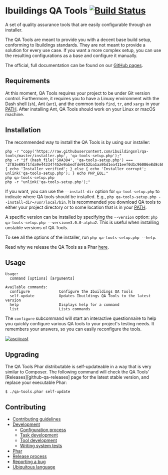 # Ibuildings QA Tools [![Build Status](https://travis-ci.org/ibuildingsnl/qa-tools.svg?branch=master)](https://travis-ci.org/ibuildingsnl/qa-tools)

A set of quality assurance tools that are easily configurable through an installer.

The QA Tools are meant to provide you with a decent base build setup, conforming to Ibuildings standards. 
They are not meant to provide a solution for every use case. If you want a more complex setup,
you can use the resulting configurations as a base and configure it manually.

The official, full documentation can be found on our [GitHub pages][gh-pages].

[gh-pages]: https://ibuildingsnl.github.io/qa-tools

## Requirements

At this moment, QA Tools requires your project to be under Git version control.
Furthermore, it requires you to have a Linuxy environment with the Dash shell
(`sh`), Ant (`ant`), and the common tools `find`, `tr`, and `xargs` in your
[PATH][path]. After installing Ant, QA Tools should work on your Linux or
macOS machine.

## Installation

The recommended way to install the QA Tools is by using our installer:

```
php -r "copy('https://raw.githubusercontent.com/ibuildingsnl/qa-tools/master/installer.php', 'qa-tools-setup.php');"
php -r "if (hash_file('SHA384', 'qa-tools-setup.php') === '2f83e895f1fda9e44334f452e9abedfde9152ba1aa95d1ea411eef0d1c96086e8d8c68909ffeaa3ec7d72de420c85287') { echo 'Installer verified'; } else { echo 'Installer corrupt'; unlink('qa-tools-setup.php'); } echo PHP_EOL;"
php qa-tools-setup.php
php -r "unlink('qa-tools-setup.php');"
```

If you want, you can use the `--install-dir` option for `qa-tool-setup.php` to indicate where QA tools
should be installed. E.g., `php qa-tools-setup.php --install-dir=/usr/local/bin`. It is recommended you
download QA tools to either your project directory or to some location that is in your [PATH][path].

A specific version can be installed by specifying the `--version` option: `php qa-tools-setup.php --version=3.0.0-alpha2`. This is useful when installing unstable versions of QA Tools.

To see all the options of the installer, run `php qa-tools-setup.php --help`.

Read why we release the QA Tools as a Phar [here](docs/phar.md).

[path]: https://en.wikipedia.org/wiki/PATH_(variable)

## Usage

```sh-session
Usage:
  command [options] [arguments]

Available commands:
  configure             Configure the Ibuildings QA Tools
  self-update           Updates Ibuildings QA Tools to the latest version
  help                  Displays help for a command
  list                  Lists commands
```

The `configure` subcommand will start an interactive questionnaire to help you
quickly configure various QA tools to your project's testing needs. It remembers
your answers, so you can easily reconfigure the tools.

[![asciicast](https://asciinema.org/a/9nlu7mu2dfst8bilsmp825553.png)](https://asciinema.org/a/9nlu7mu2dfst8bilsmp825553)

## Upgrading

The QA Tools Phar distributable is self-updateable in a way that is very similar
to Composer. The following command will check the QA Tools'
[Releases][github-qa-releases] page for the latest stable version, and replace
your executable Phar:

```sh-session
$ ./qa-tools.phar self-update
```

## Contributing

 * [Contributing guidelines](CONTRIBUTING.md)
 * [Development](docs/development.md)
    * [Configuration process](docs/development/configuration-process.md)
    * [Task development](docs/development/task-development.md)
    * [Tool development](docs/development/tool-development.md)
    * [Writing system tests](docs/development/writing-system-tests.md)
 * [Phar](docs/phar.md)
 * [Release process](docs/release-process.md)
 * [Reporting a bug](docs/reporting-a-bug.md)
 * [Ubiquitous language](docs/ubiquitous-language.md)
